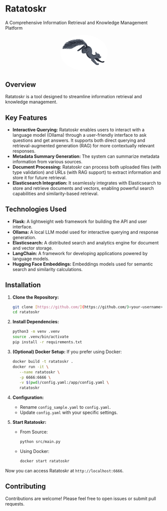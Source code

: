 # Ratatoskr

A Comprehensive Information Retrieval and Knowledge Management Platform

<p align="center">
    <img src="src/static/images/ratatoskr_loading.gif" alt="Loading" style="border-radius: 50%;" height="30%" width="30%">
</p>

## Overview

Ratatoskr is a tool designed to streamline information retrieval and knowledge management.

## Key Features

- **Interactive Querying:** Ratatoskr enables users to interact with a language model (Ollama) through a user-friendly interface to ask questions and get answers. It supports both direct querying and retrieval-augmented generation (RAG) for more contextually relevant responses.
- **Metadata Summary Generation:** The system can summarize metadata information from various sources.
- **Document Processing:** Ratatoskr can process both uploaded files (with type validation) and URLs (with RAG support) to extract information and store it for future retrieval.
- **Elasticsearch Integration:** It seamlessly integrates with Elasticsearch to store and retrieve documents and vectors, enabling powerful search capabilities and similarity-based retrieval.

## Technologies Used

- **Flask:** A lightweight web framework for building the API and user interface.
- **Ollama:** A local LLM model used for interactive querying and response generation.
- **Elasticsearch:** A distributed search and analytics engine for document and vector storage.
- **LangChain:** A framework for developing applications powered by language models.
- **Hugging Face Embeddings:** Embeddings models used for semantic search and similarity calculations.

## Installation

1. **Clone the Repository:**

   ```bash
   git clone [https://github.com/](https://github.com/)<your-username>/ratatoskr.git
   cd ratatoskr
   ```
   
2. **Install Dependencies:**
   ```bash
   python3 -m venv .venv 
   source .venv/bin/activate
   pip install -r requirements.txt
   ```

3. **(Optional) Docker Setup:**
    If you prefer using Docker:
   ```bash
   docker build -t ratatoskr .
   docker run -it \
      --name ratatoskr \
      -p 6666:6666 \
      -v $(pwd)/config.yaml:/app/config.yaml \
      ratatoskr
   ```

4. **Configuration:**
   * Rename `config_sample.yaml` to `config.yaml`.
   * Update `config.yaml` with your specific settings.

5. **Start Ratatoskr:**

    - From Source:
        ```bash
        python src/main.py
        ```
    - Using Docker:
        ```bash
        docker start ratatoskr
        ```

Now you can access Ratatoskr at `http://localhost:6666`.


## Contributing

Contributions are welcome! Please feel free to open issues or submit pull requests.
